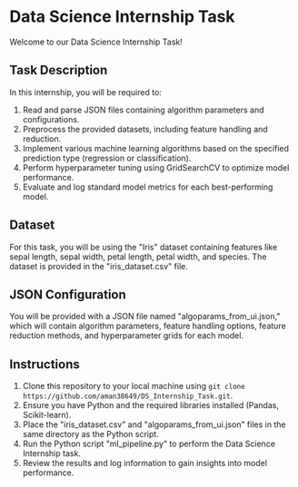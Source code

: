 # Data Science Internship Task

Welcome to our Data Science Internship Task!

## Task Description

In this internship, you will be required to:

1. Read and parse JSON files containing algorithm parameters and configurations.
2. Preprocess the provided datasets, including feature handling and reduction.
3. Implement various machine learning algorithms based on the specified prediction type (regression or classification).
4. Perform hyperparameter tuning using GridSearchCV to optimize model performance.
5. Evaluate and log standard model metrics for each best-performing model.

## Dataset

For this task, you will be using the "Iris" dataset containing features like sepal length, sepal width, petal length, petal width, and species. The dataset is provided in the "iris_dataset.csv" file.

## JSON Configuration

You will be provided with a JSON file named "algoparams_from_ui.json," which will contain algorithm parameters, feature handling options, feature reduction methods, and hyperparameter grids for each model.

## Instructions

1. Clone this repository to your local machine using `git clone https://github.com/aman38649/DS_Internship_Task.git`.
2. Ensure you have Python and the required libraries installed (Pandas, Scikit-learn).
3. Place the "iris_dataset.csv" and "algoparams_from_ui.json" files in the same directory as the Python script.
4. Run the Python script "ml_pipeline.py" to perform the Data Science Internship task.
5. Review the results and log information to gain insights into model performance.


